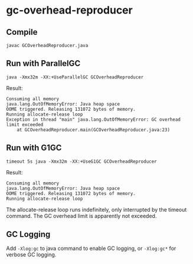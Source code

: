 # gc-overhead-reproducer

## Compile

```
javac GCOverheadReproducer.java
```

## Run with ParallelGC
```
java -Xmx32m -XX:+UseParallelGC GCOverheadReproducer
```
Result:
```
Consuming all memory
java.lang.OutOfMemoryError: Java heap space
OOME triggered. Releasing 131072 bytes of memory.
Running allocate-release loop
Exception in thread "main" java.lang.OutOfMemoryError: GC overhead limit exceeded
	at GCOverheadReproducer.main(GCOverheadReproducer.java:23)
```

## Run with G1GC
```
timeout 5s java -Xmx32m -XX:+UseG1GC GCOverheadReproducer
```

Result:
```
Consuming all memory
java.lang.OutOfMemoryError: Java heap space
OOME triggered. Releasing 131072 bytes of memory.
Running allocate-release loop
```

The allocate-release loop runs indefinitely, only interrupted by the timeout command.
The GC overhead limit is apparently not exceeded.


## GC Logging

Add `-Xlog:gc` to java command to enable GC logging, or `-Xlog:gc*` for verbose GC logging.

